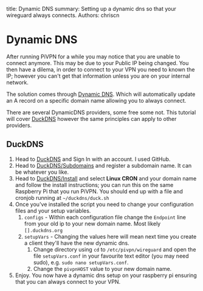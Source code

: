 title: Dynamic DNS
summary: Setting up a dynamic dns so that your wireguard always connects.
Authors: chriscn

# Dynamic DNS
After running PiVPN for a while you may notice that you are unable to connect anymore. This may be due to your Public IP being changed. You then have a dilema, in order to connect to your VPN you need to known the IP; however you can't get that information unless you are on your internal network.  

The solution comes through [Dynamic DNS](https://en.wikipedia.org/wiki/Dynamic_DNS). Which will automatically update an A record on a specific domain name allowing you to always connect.

There are several DynamicDNS providers, some free some not. This tutorial will cover [DuckDNS](https://www.duckdns.org/) however the same principles can apply to other providers. 

## DuckDNS
1. Head to [DuckDNS](https://www.duckdns.org/) and Sign In with an account. I used GitHub.
2. Head to [DuckDNS/Subdomains](https://www.duckdns.org/domains) and register a subdomain name. It can be whatever you like.
3. Head to [DuckDNS/Install](https://www.duckdns.org/install.jsp) and select **Linux CRON** and your domain name and follow the install instructions; you can run this on the same Raspberry Pi that you run PiVPN. You should end up with a file and cronjob running at `~/duckdns/duck.sh`
4. Once you've installed the script you need to change your configuration files and your setup variables.
    1. `configs` - Within each configuration file change the `Endpoint` line from your old ip to your new domain name. Most likely `[].duckdns.org`
    2. `setupVars` - Changing the values here will mean next time you create a client they'll have the new dynamic dns. 
        1. Change directory using `cd` to `/etc/pivpn/wireguard` and open the file `setupVars.conf` in your favourite text editor (you may need sudo), e.g. `sudo nano setupVars.conf`.
        2. Change the `pivpnHOST` value to your new domain name.
5. Enjoy. You now have a dynamic dns setup on your raspberry pi ensuring that you can always connect to your VPN.